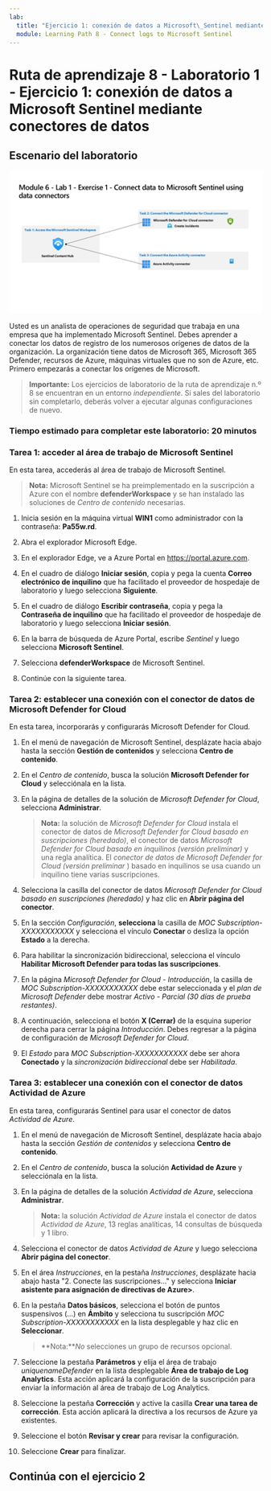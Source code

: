 ```yaml
---
lab:
  title: "Ejercicio 1: conexión de datos a Microsoft\_Sentinel mediante conectores de datos"
  module: Learning Path 8 - Connect logs to Microsoft Sentinel
---
```


# Ruta de aprendizaje 8 - Laboratorio 1 - Ejercicio 1: conexión de datos a Microsoft Sentinel mediante conectores de datos

## Escenario del laboratorio

![Introducción al laboratorio.](../Media/SC-200-Lab_Diagrams_Mod6_L1_Ex1.png)

Usted es un analista de operaciones de seguridad que trabaja en una empresa que ha implementado Microsoft Sentinel. Debes aprender a conectar los datos de registro de los numerosos orígenes de datos de la organización. La organización tiene datos de Microsoft 365, Microsoft 365 Defender, recursos de Azure, máquinas virtuales que no son de Azure, etc. Primero empezarás a conectar los orígenes de Microsoft.

>**Importante:** Los ejercicios de laboratorio de la ruta de aprendizaje n.º 8 se encuentran en un entorno *independiente*. Si sales del laboratorio sin completarlo, deberás volver a ejecutar algunas configuraciones de nuevo.

### Tiempo estimado para completar este laboratorio: 20 minutos

### Tarea 1: acceder al área de trabajo de Microsoft Sentinel

En esta tarea, accederás al área de trabajo de Microsoft Sentinel.

>**Nota:** Microsoft Sentinel se ha preimplementado en la suscripción a Azure con el nombre **defenderWorkspace** y se han instalado las soluciones de *Centro de contenido* necesarias.

1. Inicia sesión en la máquina virtual **WIN1** como administrador con la contraseña: **Pa55w.rd**.  

1. Abra el explorador Microsoft Edge.

1. En el explorador Edge, ve a Azure Portal en <https://portal.azure.com>.

1. En el cuadro de diálogo **Iniciar sesión**, copia y pega la cuenta **Correo electrónico de inquilino** que ha facilitado el proveedor de hospedaje de laboratorio y luego selecciona **Siguiente**.

1. En el cuadro de diálogo **Escribir contraseña**, copia y pega la **Contraseña de inquilino** que ha facilitado el proveedor de hospedaje de laboratorio y luego selecciona **Iniciar sesión**.

1. En la barra de búsqueda de Azure Portal, escribe *Sentinel* y luego selecciona **Microsoft Sentinel**.

1. Selecciona **defenderWorkspace** de Microsoft Sentinel.

1. Continúe con la siguiente tarea.

### Tarea 2: establecer una conexión con el conector de datos de Microsoft Defender for Cloud

En esta tarea, incorporarás y configurarás Microsoft Defender for Cloud.

   <!--- >>**Important:** To *Enable* Bi-directional sync, please rerun  **[Lab 05 Exercise 1](https://microsoftlearning.github.io/SC-200T00A-Microsoft-Security-Operations-Analyst/Instructions/Labs/LAB_AK_05_Lab1_Ex01_Enable_MDC.html)**, Task 2, and select **Setup** from the *Microsoft Defender for Cloud* navigation menu to verify all eligible Azure subscriptions are onboarded. --->

1. En el menú de navegación de Microsoft Sentinel, desplázate hacia abajo hasta la sección **Gestión de contenidos** y selecciona **Centro de contenido**.

1. En el *Centro de contenido*, busca la solución **Microsoft Defender for Cloud** y selecciónala en la lista.

1. En la página de detalles de la solución de *Microsoft Defender for Cloud*, selecciona **Administrar**.

    >**Nota:** la solución de *Microsoft Defender for Cloud* instala el conector de datos de *Microsoft Defender for Cloud basado en suscripciones (heredado)*, el conector de datos *Microsoft Defender for Cloud basado en inquilinos (versión preliminar)* y una regla analítica. El *conector de datos de Microsoft Defender for Cloud (versión preliminar* ) basado en inquilinos se usa cuando un inquilino tiene varias suscripciones.

1. Selecciona la casilla del conector de datos *Microsoft Defender for Cloud basado en suscripciones (heredado)* y haz clic en **Abrir página del conector**.

1. En la sección *Configuración*, **selecciona** la casilla de *MOC Subscription-XXXXXXXXXXX* y selecciona el vínculo **Conectar** o desliza la opción **Estado** a la derecha.

1. Para habilitar la sincronización bidireccional, selecciona el vínculo **Habilitar Microsoft Defender para todas las suscripciones**.

1. En la página *Microsoft Defender for Cloud - Introducción*, la casilla de *MOC Subscription-XXXXXXXXXXX* debe estar seleccionada y el *plan de Microsoft Defender* debe mostrar *Activo - Parcial (30 días de prueba restantes)*.

1. A continuación, selecciona el botón **X (Cerrar)** de la esquina superior derecha para cerrar la página *Introducción*. Debes regresar a la página de configuración de *Microsoft Defender for Cloud*.

1. El *Estado* para *MOC Subscription-XXXXXXXXXXX* debe ser ahora **Conectado** y la *sincronización bidireccional* debe ser *Habilitada*.

    <!--- 1. Scroll down and under the *Create incidents - Recommended!* area, verify that *Create incidents automatically from all alerts generated in this connected service* is **Enabled**. --->

### Tarea 3: establecer una conexión con el conector de datos Actividad de Azure

En esta tarea, configurarás Sentinel para usar el conector de datos *Actividad de Azure*.

1. En el menú de navegación de Microsoft Sentinel, desplázate hacia abajo hasta la sección *Gestión de contenidos* y selecciona **Centro de contenido**.

1. En el *Centro de contenido*, busca la solución **Actividad de Azure** y selecciónala en la lista.

1. En la página de detalles de la solución *Actividad de Azure*, selecciona **Administrar**.

    >**Nota:** la solución *Actividad de Azure* instala el conector de datos *Actividad de Azure*, 13 reglas analíticas, 14 consultas de búsqueda y 1 libro.

1. Selecciona el conector de datos *Actividad de Azure* y luego selecciona **Abrir página del conector**.

1. En el área *Instrucciones*, en la pestaña *Instrucciones*, desplázate hacia abajo hasta "2. Conecte las suscripciones..." y selecciona **Iniciar asistente para asignación de directivas de Azure>**.

1. En la pestaña **Datos básicos**, selecciona el botón de puntos suspensivos (...) en **Ámbito** y selecciona tu suscripción *MOC Subscription-XXXXXXXXXXX* en la lista desplegable y haz clic en **Seleccionar**.

    >**Nota:***No* selecciones un grupo de recursos opcional.

1. Seleccione la pestaña **Parámetros** y elija el área de trabajo *uniquenameDefender* en la lista desplegable **Área de trabajo de Log Analytics**. Esta acción aplicará la configuración de la suscripción para enviar la información al área de trabajo de Log Analytics.

1. Seleccione la pestaña **Corrección** y active la casilla **Crear una tarea de corrección**. Esta acción aplicará la directiva a los recursos de Azure ya existentes.

1. Seleccione el botón **Revisar y crear** para revisar la configuración.

1. Seleccione **Crear** para finalizar.

## Continúa con el ejercicio 2
